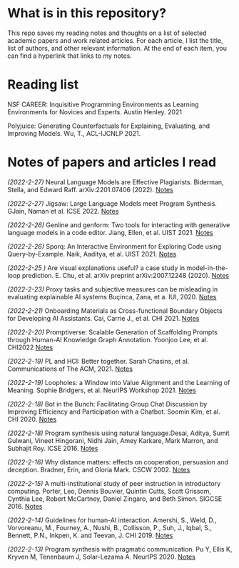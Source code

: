 # What is in this repository?

This repo saves my reading notes and thoughts on a list of selected academic papers and work related articles. For each article, I list the title, list of authors, and other relevant information. At the end of each item, you can find a hyperlink that links to my notes.

<!-- I also add visual tags to each paper. Here are what they meant:

🤖: collaboration -->

# Reading list

NSF CAREER: Inquisitive Programming Environments as Learning Environments for Novices and Experts. Austin Henley. 2021

Polyjuice: Generating Counterfactuals for Explaining, Evaluating, and Improving Models. Wu, T., ACL-IJCNLP 2021.

# Notes of papers and articles I read

<em>(2022-2-27)</em> Neural Language Models are Effective Plagiarists. Biderman, Stella, and Edward Raff. arXiv:2201.07406 (2022).
[Notes](notes/biderman_arxiv2022/biderman_arxiv2022.md)

<em>(2022-2-27)</em> Jigsaw: Large Language Models meet Program Synthesis. GJain, Naman et al. ICSE 2022. [Notes](notes/jain_icse2022/jain_icse2022.md)

<em>(2022-2-26)</em> Genline and genform: Two tools for interacting with generative language models in a code editor. Jiang, Ellen, et al. UIST 2021. [Notes](notes/jiang_uist2021/jiang_uist2021.md)

<em>(2022-2-26)</em> Sporq: An Interactive Environment for Exploring Code using Query-by-Example. Naik, Aaditya, et al. UIST 2021. [Notes](notes/naik_uist2021/naik_uist2021.md)

<em>(2022-2-25 )</em> Are visual explanations useful? a case study in model-in-the-loop prediction. E. Chu, et al. arXiv preprint arXiv:2007.12248 (2020). [Notes](notes/chu_archive2020/chu_archive2020.md)

<em>(2022-2-23)</em> Proxy tasks and subjective measures can be misleading in evaluating explainable AI systems Buçinca, Zana, et a. IUI, 2020. [Notes](notes/zana_iui2020/zana_iui2020.md)

<em>(2022-2-21)</em> Onboarding Materials as Cross-functional Boundary Objects for Developing AI Assistants. Cai, Carrie J., et al. CHI 2021. [Notes](notes/cai_chi2021/cai_chi2021.md)

<em>(2022-2-20)</em> Promptiverse: Scalable Generation of Scaffolding Prompts through Human-AI Knowledge Graph Annotation. Yoonjoo Lee, et al. CHI2022 [Notes](notes/lee_chi2022/lee_chi2022.md)

<em>(2022-2-19)</em> PL and HCI: Better together. Sarah Chasins, et al. Communications of The ACM, 2021. [Notes](notes/chasins_comm2021/chasins_comm2021.md)

<em>(2022-2-19)</em> Loopholes: a Window into Value Alignment and the Learning of Meaning. Sophie Bridgers, et al. NeurIPS Workshop 2021. [Notes](notes/bridgers_nips2021/bridgers_nips2021.md)

<em>(2022-2-18)</em> Bot in the Bunch: Facilitating Group Chat Discussion by Improving Efficiency and Participation with a Chatbot. Soomin Kim, et al. CHI 2020. [Notes](notes/kim_chi2020/kim_chi2020.md)

<em>(2022-2-18)</em> Program synthesis using natural language.Desai, Aditya, Sumit Gulwani, Vineet Hingorani, Nidhi Jain, Amey Karkare, Mark Marron, and Subhajit Roy. ICSE 2016. [Notes](notes/desai_icse2016/desai_icse2016.md)

<em>(2022-2-16)</em> Why distance matters: effects on cooperation, persuasion and deception. Bradner, Erin, and Gloria Mark. CSCW 2002. [Notes](notes/bradner_cscw2002/bradner_cscw2002.md)

<em>(2022-2-15)</em> A multi-institutional study of peer instruction in introductory computing. Porter, Leo, Dennis Bouvier, Quintin Cutts, Scott Grissom, Cynthia Lee, Robert McCartney, Daniel Zingaro, and Beth Simon. SIGCSE 2016. [Notes](notes/porter_cse2016/porter_cse2016.md)

<em>(2022-2-14)</em> Guidelines for human-AI interaction. Amershi, S., Weld, D., Vorvoreanu, M., Fourney, A., Nushi, B., Collisson, P., Suh, J., Iqbal, S., Bennett, P.N., Inkpen, K. and Teevan, J. CHI 2019. [Notes](notes/amershi_chi2019/amershi_chi2019.md)

<em>(2022-2-13)</em> Program synthesis with pragmatic communication. Pu Y, Ellis K, Kryven M, Tenenbaum J, Solar-Lezama A. NeurIPS 2020. [Notes](notes/pu_nips2020/pu_nips2020.md)

<!-- <em>(Feb 13th, 2022)</em> Proxy Tasks and Subjective Measures Can Be Misleading in Evaluating Explainable AI Systems. Zana Bucinca*, Phoebe Lin*, Krzysztof Gajos, Elena L. Glassman. IUI 2020. [Notes](notes/bucinca_iui_2020.md) -->
